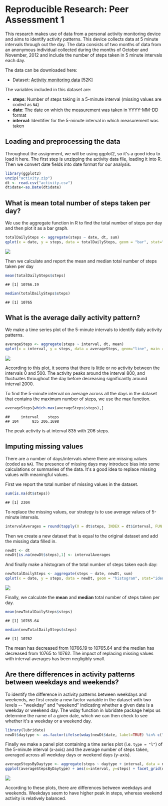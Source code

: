 # Reproducible Research: Peer Assessment 1




This research makes use of data from a personal activity monitoring device and aims to identify activity patterns. This device collects data at 5 minute intervals through out the day. The data consists of two months of data from an anonymous individual collected during the months of October and November, 2012 and include the number of steps taken in 5 minute intervals each day.

The data can be downloaded here:

* Dataset: [Activity monitoring data](https://d396qusza40orc.cloudfront.net/repdata%2Fdata%2Factivity.zip) [52K]

The variables included in this dataset are:

* **steps**: Number of steps taking in a 5-minute interval (missing
    values are coded as `NA`)
* **date**: The date on which the measurement was taken in YYYY-MM-DD
    format
* **interval**: Identifier for the 5-minute interval in which
    measurement was taken


## Loading and preprocessing the data

Throughout the assignment, we will be using ggplot2, so it's a good idea to load it here. The first step is unzipping the activity data file, loading it into R. Then we convert date fields into date format for our analysis. 



```r
library(ggplot2)
unzip("activity.zip")
dt <- read.csv("activity.csv")
dt$date<-as.Date(dt$date)
```

## What is mean total number of steps taken per day?

We use the aggregate function in R to find the total number of steps per day and then plot it as a bar graph.



```r
totalDailySteps <- aggregate(steps ~ date, dt, sum)
qplot(x = date, y = steps, data = totalDailySteps, geom = "bar", stat="identity", main = "Total Steps per Day")
```

![](PA1_files/figure-html/unnamed-chunk-2-1.png) 

Then we calculate and report the mean and median total number of steps taken per day


```r
mean(totalDailySteps$steps)
```

```
## [1] 10766.19
```

```r
median(totalDailySteps$steps)
```

```
## [1] 10765
```

## What is the average daily activity pattern?

We make a time series plot of the 5-minute intervals to identify daily activity patterns.


```r
averageSteps <- aggregate(steps ~ interval, dt, mean)
qplot(x = interval, y = steps, data = averageSteps, geom="line", main = "Average Daily Activity Pattern")
```

![](PA1_files/figure-html/unnamed-chunk-4-1.png) 

According to this plot, it seems that there is little or no activity between the intervals 0 and 500. The activity peaks around the interval 800, and fluctuates throughout the day before decreasing significantly around interval 2000.

To find the 5-minute interval on average across all the days in the dataset that contains the maximum number of steps, we use the max function.


```r
averageSteps[which.max(averageSteps$steps),]
```

```
##     interval    steps
## 104      835 206.1698
```

The peak activity is at interval 835 with 206 steps.

## Imputing missing values

There are a number of days/intervals where there are missing
values (coded as `NA`). The presence of missing days may introduce
bias into some calculations or summaries of the data. It's a good idea to replace 
missing values with meaningful values.

First we report the total number of missing values in the dataset. 


```r
sum(is.na(dt$steps))
```

```
## [1] 2304
```

To replace the missing values, our strategy is to use average values of 5-minute intervals.


```r
intervalAverages = round(tapply(X = dt$steps, INDEX = dt$interval, FUN = mean, na.rm = TRUE))
```

Then we create a new dataset that is equal to the original dataset and add the missing data filled in.


```r
newDt <- dt
newDt[is.na(newDt$steps),1] <- intervalAverages
```


And finally make a histogram of the total number of steps taken each day:


```r
newTotalDailySteps <- aggregate(steps ~ date, newDt, sum)
qplot(x = date, y = steps, data = newDt, geom = "histogram", stat="identity", main = "Total Steps per Day")
```

![](PA1_files/figure-html/unnamed-chunk-9-1.png) 

Finally, we calculate the **mean** and **median** total number of steps taken per day. 


```r
mean(newTotalDailySteps$steps)
```

```
## [1] 10765.64
```

```r
median(newTotalDailySteps$steps)
```

```
## [1] 10762
```

The mean has decreased from 10766.19 to 10765.64 and the median has decreased from 10765 to 10762. The impact of replacing missing values with interval averages has been negligibly small.

## Are there differences in activity patterns between weekdays and weekends?

To identify the difference in activity patterns between weekdays and weekends, we first create a new factor variable in the dataset with two levels -- "weekday" and "weekend" indicating whether a given date is a weekday or weekend day. The wday function in lubridate package helps us determine the name of a given date, which we can then check to see whether it's a weekday or a weekend day.


```r
library(lubridate)
newDt$daytype <- as.factor(ifelse(wday(newDt$date, label=TRUE) %in% c("Sat", "Sun"), "weekend", "weekday"))
```

Finally we make a panel plot containing a time series plot (i.e. `type = "l"`) of the 5-minute interval (x-axis) and the average number of steps taken, averaged across all weekday days or weekend days (y-axis). 


```r
averageStepsByDaytype <- aggregate(steps ~ daytype + interval, data = newDt, mean)
ggplot(averageStepsByDaytype) + aes(x=interval, y=steps) + facet_grid(daytype ~ .) + geom_line() + labs(title="Average steps by Day Type")
```

![](PA1_files/figure-html/unnamed-chunk-12-1.png) 

According to these plots, there are differences between weekdays and weekends. Weekdays seem to have higher peak in steps, whereas weekend activity is relatively balanced.
